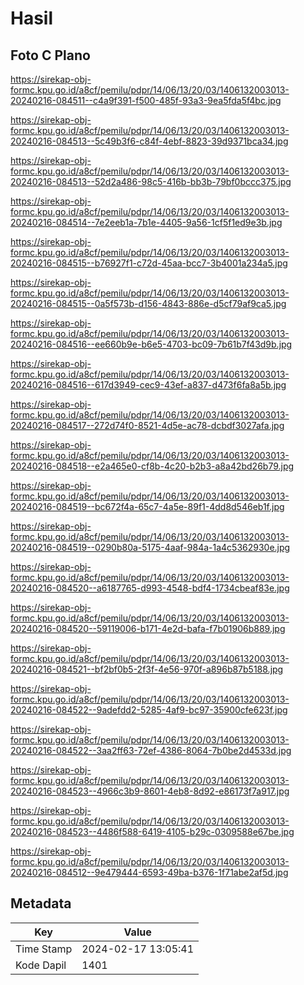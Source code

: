 # Hasil

## Foto C Plano

https://sirekap-obj-formc.kpu.go.id/a8cf/pemilu/pdpr/14/06/13/20/03/1406132003013-20240216-084511--c4a9f391-f500-485f-93a3-9ea5fda5f4bc.jpg

https://sirekap-obj-formc.kpu.go.id/a8cf/pemilu/pdpr/14/06/13/20/03/1406132003013-20240216-084513--5c49b3f6-c84f-4ebf-8823-39d9371bca34.jpg

https://sirekap-obj-formc.kpu.go.id/a8cf/pemilu/pdpr/14/06/13/20/03/1406132003013-20240216-084513--52d2a486-98c5-416b-bb3b-79bf0bccc375.jpg

https://sirekap-obj-formc.kpu.go.id/a8cf/pemilu/pdpr/14/06/13/20/03/1406132003013-20240216-084514--7e2eeb1a-7b1e-4405-9a56-1cf5f1ed9e3b.jpg

https://sirekap-obj-formc.kpu.go.id/a8cf/pemilu/pdpr/14/06/13/20/03/1406132003013-20240216-084515--b76927f1-c72d-45aa-bcc7-3b4001a234a5.jpg

https://sirekap-obj-formc.kpu.go.id/a8cf/pemilu/pdpr/14/06/13/20/03/1406132003013-20240216-084515--0a5f573b-d156-4843-886e-d5cf79af9ca5.jpg

https://sirekap-obj-formc.kpu.go.id/a8cf/pemilu/pdpr/14/06/13/20/03/1406132003013-20240216-084516--ee660b9e-b6e5-4703-bc09-7b61b7f43d9b.jpg

https://sirekap-obj-formc.kpu.go.id/a8cf/pemilu/pdpr/14/06/13/20/03/1406132003013-20240216-084516--617d3949-cec9-43ef-a837-d473f6fa8a5b.jpg

https://sirekap-obj-formc.kpu.go.id/a8cf/pemilu/pdpr/14/06/13/20/03/1406132003013-20240216-084517--272d74f0-8521-4d5e-ac78-dcbdf3027afa.jpg

https://sirekap-obj-formc.kpu.go.id/a8cf/pemilu/pdpr/14/06/13/20/03/1406132003013-20240216-084518--e2a465e0-cf8b-4c20-b2b3-a8a42bd26b79.jpg

https://sirekap-obj-formc.kpu.go.id/a8cf/pemilu/pdpr/14/06/13/20/03/1406132003013-20240216-084519--bc672f4a-65c7-4a5e-89f1-4dd8d546eb1f.jpg

https://sirekap-obj-formc.kpu.go.id/a8cf/pemilu/pdpr/14/06/13/20/03/1406132003013-20240216-084519--0290b80a-5175-4aaf-984a-1a4c5362930e.jpg

https://sirekap-obj-formc.kpu.go.id/a8cf/pemilu/pdpr/14/06/13/20/03/1406132003013-20240216-084520--a6187765-d993-4548-bdf4-1734cbeaf83e.jpg

https://sirekap-obj-formc.kpu.go.id/a8cf/pemilu/pdpr/14/06/13/20/03/1406132003013-20240216-084520--59119006-b171-4e2d-bafa-f7b01906b889.jpg

https://sirekap-obj-formc.kpu.go.id/a8cf/pemilu/pdpr/14/06/13/20/03/1406132003013-20240216-084521--bf2bf0b5-2f3f-4e56-970f-a896b87b5188.jpg

https://sirekap-obj-formc.kpu.go.id/a8cf/pemilu/pdpr/14/06/13/20/03/1406132003013-20240216-084522--9adefdd2-5285-4af9-bc97-35900cfe623f.jpg

https://sirekap-obj-formc.kpu.go.id/a8cf/pemilu/pdpr/14/06/13/20/03/1406132003013-20240216-084522--3aa2ff63-72ef-4386-8064-7b0be2d4533d.jpg

https://sirekap-obj-formc.kpu.go.id/a8cf/pemilu/pdpr/14/06/13/20/03/1406132003013-20240216-084523--4966c3b9-8601-4eb8-8d92-e86173f7a917.jpg

https://sirekap-obj-formc.kpu.go.id/a8cf/pemilu/pdpr/14/06/13/20/03/1406132003013-20240216-084523--4486f588-6419-4105-b29c-0309588e67be.jpg

https://sirekap-obj-formc.kpu.go.id/a8cf/pemilu/pdpr/14/06/13/20/03/1406132003013-20240216-084512--9e479444-6593-49ba-b376-1f71abe2af5d.jpg


## Metadata

| Key        | Value               |
| ---------- | ------------------- |
| Time Stamp | 2024-02-17 13:05:41 |
| Kode Dapil | 1401                |



